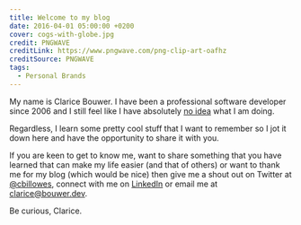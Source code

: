 ```yaml
---
title: Welcome to my blog
date: 2016-04-01 05:00:00 +0200
cover: cogs-with-globe.jpg
credit: PNGWAVE
creditLink: https://www.pngwave.com/png-clip-art-oafhz
creditSource: PNGWAVE
tags:
  - Personal Brands
---
```


My name is Clarice Bouwer. I have been a professional software developer
since 2006 and I still feel like I have absolutely
[no idea](/blog/the-imposter-within)
what I am doing.

Regardless, I learn some pretty cool stuff that I want to remember so I jot
it down here and have the opportunity to share it with you.

If you are keen to get to know me, want to share something that you have learned
that can make my life easier (and that of others) or want to thank me for my blog
(which would be nice) then give me a shout out on Twitter at
[@cbillowes](https://twitter.com/cbillowes), connect with me on
[LinkedIn](https://www.linkedin.com/in/cbouwer/) or email me at
[clarice@bouwer.dev](mailto:clarice@bouwer.dev).

Be curious,
Clarice.

